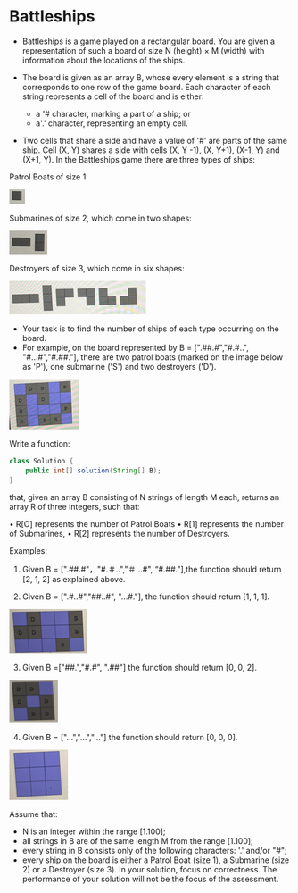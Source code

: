 
# Battleships

- Battleships is a game played on a rectangular board. You are given a representation of such a 
board of size N (height) × M (width) with information about the locations of the ships.

- The board is given as an array B, whose every element is a string that corresponds to one row of the game board. Each character of each string represents a cell of the board and is either:
  - a '# character, marking a part of a ship; or
  - a'.' character, representing an empty cell.

- Two cells that share a side and have a value of '#' are parts of the same ship. Cell (X, Y) shares a side with cells (X, Y -1), (X, Y+1), (X-1, Y) and (X+1, Y).
In the Battleships game there are three types of ships:

Patrol Boats of size 1:

![img.png](images/01.png)

Submarines of size 2, which come in two shapes:

![img.png](images/02.png)

Destroyers of size 3, which come in six shapes:

![img.png](images/03.png)

- Your task is to find the number of ships of each type occurring on the board.
- For example, on the board represented by B = [".##.#","#.#..", "#...#","#.##."], there are two patrol boats (marked on the image below as 'P'), one submarine ('S') and two destroyers ('D').

![img.png](images/04.png)

Write a function:
```java
class Solution { 
    public int[] solution(String[] B); 
}

```

that, given an array B consisting of N strings of length M each, returns an array R of three integers, such that:

• R[O] represents the number of Patrol Boats
• R[1] represents the number of Submarines,
• R[2] represents the number of Destroyers.

Examples:
1. Given B = [".##.#"，"#.＃..","＃...#", “#.##."],the function should return [2, 1, 2] as explained above.


2. Given B = [".#..#","##..#", "...#."], the function should return [1, 1, 1].

![img.png](images/05.png)

3. Given B =["##.","#.#", ".##"] the function should return [0, 0, 2].

![img.png](images/06.png)

4. Given B = ["...","...","..."] the function should return [0, 0, 0].

![img.png](images/07.png)

Assume that:

- N is an integer within the range [1.100];
- all strings in B are of the same length M from the range [1.100];
- every string in B consists only of the following characters: '.' and/or "#";
- every ship on the board is either a Patrol Boat (size 1), a Submarine (size 2) or a Destroyer (size 3).
In your solution, focus on correctness. The performance of your solution will not be the focus of the assessment.